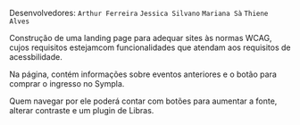 Desenvolvedores:
`Arthur Ferreira`
`Jessica Silvano`
`Mariana Sà`
`Thiene Alves`


Construção de uma landing page para adequar sites às normas WCAG, cujos requisitos estejamcom funcionalidades que atendam aos requisitos de acessbilidade.

Na página, contém informações sobre eventos anteriores e o botão para comprar o ingresso no Sympla.

Quem navegar por ele poderá contar com botões para aumentar a fonte, alterar contraste e um plugin de Libras.
